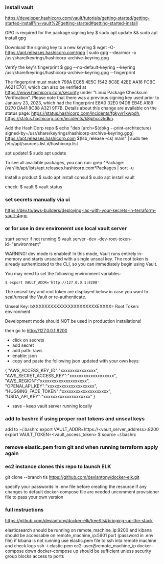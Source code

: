 ### install vault
https://developer.hashicorp.com/vault/tutorials/getting-started/getting-started-install?in=vault%2Fgetting-started#getting-started-install

GPG is required for the package signing key
$ sudo apt update && sudo apt install gpg

Download the signing key to a new keyring
$ wget -O- https://apt.releases.hashicorp.com/gpg | sudo gpg --dearmor -o /usr/share/keyrings/hashicorp-archive-keyring.gpg

Verify the key's fingerprint
$ gpg --no-default-keyring --keyring /usr/share/keyrings/hashicorp-archive-keyring.gpg --fingerprint

The fingerprint must match 798A EC65 4E5C 1542 8C8E 42EE AA16 FCBC A621 E701, which can also be verified at https://www.hashicorp.com/security under "Linux Package Checksum Verification". Please note that there was a previous signing key used prior to January 23, 2023, which had the fingerprint E8A0 32E0 94D8 EB4E A189 D270 DA41 8C88 A321 9F7B. Details about this change are available on the status page: https://status.hashicorp.com/incidents/fgkyvr1kwpdh, https://status.hashicorp.com/incidents/k8jphcczkdkn.

Add the HashiCorp repo
$ echo "deb [arch=$(dpkg --print-architecture) signed-by=/usr/share/keyrings/hashicorp-archive-keyring.gpg] https://apt.releases.hashicorp.com $(lsb_release -cs) main" | sudo tee /etc/apt/sources.list.d/hashicorp.list

apt update!
$ sudo apt update

To see all available packages, you can run: grep ^Package: /var/lib/apt/lists/apt.releases.hashicorp.com*Packages | sort -u

Install a product
$ sudo apt install consul
$ sudo apt install vault

check:
$ vault
$ vault status

### set secrets manually via ui 
https://dev.to/aws-builders/deploying-iac-with-your-secrets-in-terraform-vault-4ggc

### or for use in dev environemt use local vault server
start server if not running
$ vault server -dev -dev-root-token-id="environment"

WARNING! dev mode is enabled! In this mode, Vault runs entirely in-memory
and starts unsealed with a single unseal key. The root token is already
authenticated to the CLI, so you can immediately begin using Vault.

You may need to set the following environment variables:

    $ export VAULT_ADDR='http://127.0.0.1:8200'

The unseal key and root token are displayed below in case you want to
seal/unseal the Vault or re-authenticate.

Unseal Key: bXXXXXXXXXXXXXXXXXXXXXXEXXXX=
Root Token: environment

Development mode should NOT be used in production installations!

then go to http://127.0.0.1:8200 
* click on secrets
* add secret
* add path: /aws
* enable: json
* copy and paste the following json updated with your own keys:

{
"AWS_ACCESS_KEY_ID":"xxxxxxxxxxxxxxx",
"AWS_SECRET_ACCESS_KEY":"xxxxxxxxxxxxxxxxxxx",
"AWS_REGION":"xxxxxxxxxxxxxxxxxxxx",
"OPENAI_API_KEY":"xxxxxxxxxxxxxxxxxxxx",
"HUGGING_FACE_TOKEN":"xxxxxxxxxxxxxxxxxxxx",
"USDA_API_KEY":"xxxxxxxxxxxxxxxxxxxx"
}

*  save - keep vault server running locally

### add to bashrc if using proper root tokens and unseal keys
add to ~/.bashrc
export VAULT_ADDR=https://<vault_server_address>:8200
export VAULT_TOKEN=<vault_access_token>
$ source ~/.bashrc

### remove elastic.pem from git and when running terraform apply again

### ec2 instance clones this repo to launch ELK
git clone --branch tls https://github.com/deviantony/docker-elk.git

specify your passwords in .env file before creating the resource
if any changes to default docker-compose file are needed uncomment provisioner file to pass your own version

### full instructions
https://github.com/deviantony/docker-elk/tree/tls#bringing-up-the-stack

elasticsearch should be running on remote_machine_ip:9200 and kibana should be accessable on remote_machine_ip:5601 port (password in .env file)
if kibana is not running use elastic.pem file to ssh into remote machine and check logs
ssh -i elastic.pem ec2-user@remote_machine_ip
docker-compose down
docker-compose up
should be sufficient unless security group blocks access to ports